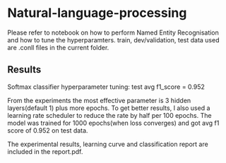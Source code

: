 # Natural-language-processing
Please refer to notebook on how to perform Named Entity Recognisation and how to tune the hyperparamters.
train, dev/validation, test data used are .conll files in the current folder.

## Results
Softmax classifier hyperparameter tuning: test avg f1_score = 0.952

From the experiments the most effective parameter is 3 hidden layers(default 1) plus more epochs. To get better results, I also used a learning rate scheduler to reduce the rate by half per 100 epochs. The model was trained for 1000 epochs(when loss converges) and got avg f1 score of 0.952 on test data.

The experimental results, learning curve and classification report are included in the report.pdf.




